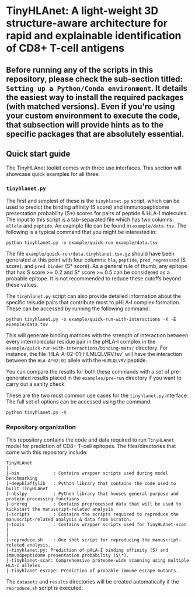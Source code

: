 TinyHLAnet: A light-weight 3D structure-aware architecture for rapid and explainable identification of CD8+ T-cell antigens
====

## Before running any of the scripts in this repository, please check the sub-section titled: `Setting up a Python/Conda environment`. It details the easiest way to install the required packages (with matched versions). Even if you're using your custom environment to execute the code, that subsection will provide hints as to the specific packages that are absolutely essential.

## Quick start guide

The TinyHLAnet toolkit comes with three use interfaces. This section will showcase quick examples for all three.


### `tinyhlanet.py`

The first and simplest of these is the `tinyhlanet.py` script, which can be used to predict the binding affinity (S score) and immunopeptidome presentation probability (S\*) scores for pairs of peptide & HLA-I molecules. The input to this script is a tab-separated file which has two columns: `allele` and `peptide`. An example file can be found in `example/data.tsv`. The following is a typical command that you might be interested in:

```
python tinyhlanet.py -o example/quick-run example/data.tsv
```
The file `example/quick-run/data.tinyhlanet.tsv.gz` should have been generated at this point with four columns: `hla`, `peptide`, `pred_regressand` (S score), and `pred_binder` (S* score). As a general rule of thumb, any epitope that has S score >= 0.2 and S* score >= 0.5 can be considered as a probable epitope. It is not recommended to reduce these cutoffs beyond these values.

The `tinyhlanet.py` script can also provide detailed information about the specific reisude pairs that contribute most to pHLA-I complex formation. These can be accessed by running the following command:
```
python tinyhlanet.py -o example/quick-run-with-interactions -X -E example/data.tsv
```
This will generate binding matrices with the strength of interaction between every intermolecular residue pair in the pHLA-I complex in the `example/quick-run-with-interactions/binding-mats/` directory. For instance, the file 'HLA-A-02-01-HLMLQLVRV.tsv' will have the interaction between the `HLA-A*02:01` allele with the `HLMLQLVRV` peptide.

You can compare the results for both these commands with a set of pre-generated results placed in the `examples/pre-run` directory if you want to carry out a sanity check.

These are the two most common use cases for the `tinyhlanet.py` interface. The full set of options can be accessed using the command:

```
python tinyhlanet.py -h
```

### Repository organization
This repository contains the code and data required to run `TinyHLAnet` model for prediction of CD8+ T-cell epitopes. The files/directories that come with this repository include:

```
TinyHLAnet
|
|-bin             : Contains wrapper scripts used during model benchmarking
|-deephlaffylib   : Python library that contains the code used to built TinyHLAnet
|-nbslpy          : Python library that houses general-purpose and protein processing functions
|-prereq          : Contains preprocessed data that will be used to kickstart the manuscript-related analysis
|-scripts         : Contains the scripts required to reproduce the manuscript-related analysis & data from scratch.
|-tools           : Contains wrapper scripts used for TinyHLAnet-scan
|
|
|-reproduce.sh    : One shot script for reproducing the manuscript-related analysis.
|-tinyhlanet.py: Prediction of pHLA-I binding affinity (S) and immunopeptidome presentation probability (S\*). 
|-tinyhlanet-scan: Comprehensive proteome-wide scanning using multiple HLA-I alleles.
|-tinyhlanet-escape: Prediction of probable immune escape mutants.
```

The `datasets` and `results` directories will be created automatically if the `reproduce.sh` script is executed.
